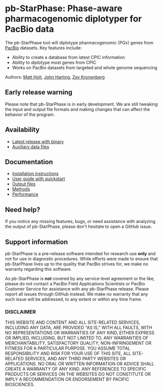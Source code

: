 # pb-StarPhase: Phase-aware pharmacogenomic diplotyper for PacBio data
The pb-StarPhase tool will diplotype pharmacogenomic (PGx) genes from [PacBio](https://www.pacb.com/technology/) datasets.
Key features include:

* Ability to create a database from latest CPIC information
* Ability to diplotype most genes from CPIC
* Works on PacBio datasets from targeted and whole genome sequencing

Authors: [Matt Holt](https://github.com/holtjma), [John Harting](https://github.com/jrharting), [Zev Kronenberg](https://github.com/zeeev)

## Early release warning
Please note that pb-StarPhase is in early development. 
We are still tweaking the input and output file formats and making changes that can affect the behavior of the program.

## Availability
* [Latest release with binary](https://github.com/PacificBiosciences/pb-StarPhase/releases/latest)
* [Auxiliary data files](./data)

## Documentation
* [Installation instructions](docs/install.md)
* [User guide with quickstart](docs/user_guide.md)
* [Output files](docs/user_guide.md#output-files)
* [Methods](docs/methods.md)
* [Performance](docs/performance.md)

## Need help?
If you notice any missing features, bugs, or need assistance with analyzing the output of pb-StarPhase, 
please don't hesitate to open a GitHub issue.

## Support information
pb-StarPhase is a pre-release software intended for research use **only** and not for use in diagnostic procedures. 
While efforts were made to ensure that pb-StarPhase lives up to the quality that PacBio strives for, we make no warranty regarding this software.

As pb-StarPhase is **not** covered by any service level agreement or the like, please do not contact a PacBio Field Applications Scientists or PacBio Customer Service for assistance with any pb-StarPhase release. 
Please report all issues through GitHub instead. 
We make no warranty that any such issue will be addressed, to any extent or within any time frame.

### DISCLAIMER
THIS WEBSITE AND CONTENT AND ALL SITE-RELATED SERVICES, INCLUDING ANY DATA, ARE PROVIDED "AS IS," WITH ALL FAULTS, WITH NO REPRESENTATIONS OR WARRANTIES OF ANY KIND, EITHER EXPRESS OR IMPLIED, INCLUDING, BUT NOT LIMITED TO, ANY WARRANTIES OF MERCHANTABILITY, SATISFACTORY QUALITY, NON-INFRINGEMENT OR FITNESS FOR A PARTICULAR PURPOSE. YOU ASSUME TOTAL RESPONSIBILITY AND RISK FOR YOUR USE OF THIS SITE, ALL SITE-RELATED SERVICES, AND ANY THIRD PARTY WEBSITES OR APPLICATIONS. NO ORAL OR WRITTEN INFORMATION OR ADVICE SHALL CREATE A WARRANTY OF ANY KIND. ANY REFERENCES TO SPECIFIC PRODUCTS OR SERVICES ON THE WEBSITES DO NOT CONSTITUTE OR IMPLY A RECOMMENDATION OR ENDORSEMENT BY PACIFIC BIOSCIENCES.
